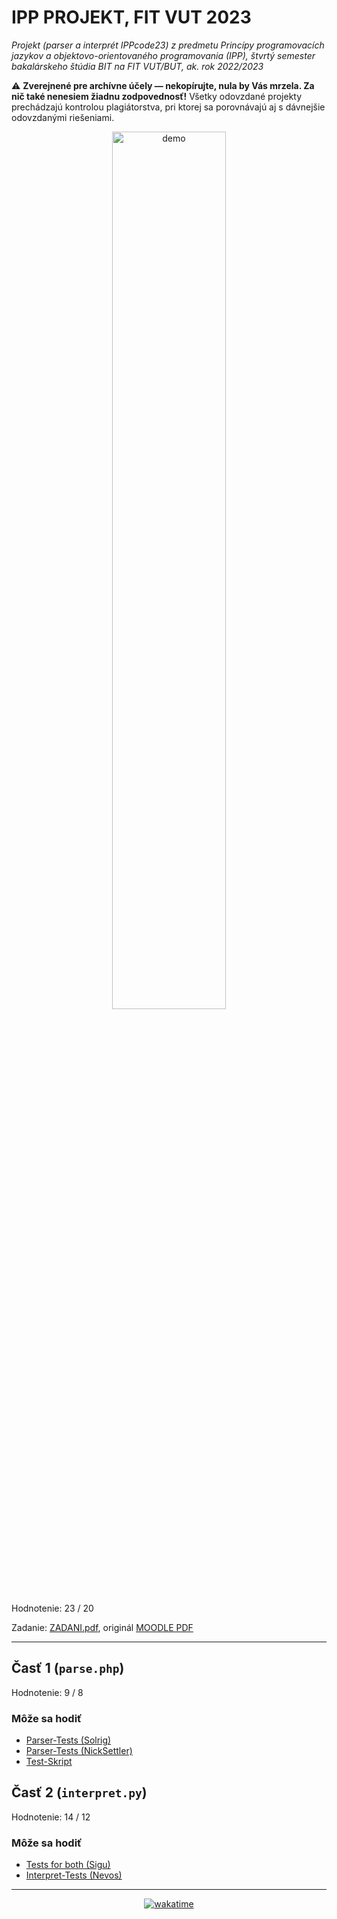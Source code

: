 # IPP PROJEKT, FIT VUT 2023

*Projekt (parser a interprét IPPcode23) z predmetu Princípy programovacích jazykov a objektovo-orientovaného programovania (IPP), štvrtý semester bakalárskeho štúdia BIT na FIT VUT/BUT, ak. rok 2022/2023*

⚠️ **Zverejnené pre archívne účely — nekopírujte, nula by Vás mrzela. Za nič také nenesiem žiadnu zodpovednosť!** Všetky odovzdané projekty prechádzajú kontrolou plagiátorstva, pri ktorej sa porovnávajú aj s dávnejšie odovzdanými riešeniami.

<div align="center">
    <img alt="demo" src="examples/demo.gif" width="60%">
</div>

Hodnotenie: 23 / 20

Zadanie: [ZADANI.pdf](ZADANI.pdf), originál [MOODLE PDF](https://moodle.vut.cz/mod/folder/view.php?id=272411https://moodle.vut.cz/pluginfile.php/532505/mod_folder/content/0/ipp23spec.pdf)

----------------------------------------------

## Časť 1 (`parse.php`)

Hodnotenie: 9 / 8

### Môže sa hodiť

- [Parser-Tests (Solrig)](https://cdn.discordapp.com/attachments/889798927736528937/1073543734874095646/IPP23_parser_tests.zip)
- [Parser-Tests (NickSettler)](https://github.com/NickSettler/IPP-project-2023-tests)
- [Test-Skript](https://gist.github.com/sproott/d534b327752a5bb2d41139b9f9e005fa)

## Časť 2 (`interpret.py`)

Hodnotenie: 14 / 12

### Môže sa hodiť

- [Tests for both (Sigu)](https://discord.com/channels/461541385204400138/712627564992004146/1085869237052125224)
- [Interpret-Tests (Nevos)](https://github.com/Nevos07/IPP_interpret-only_test_2023)

----------------------------------------------

<div align="center"><a href="https://wakatime.com"><img alt="wakatime" src="https://wakatime.com/badge/user/dd421270-8f1c-43aa-aa5b-ec52a2a18852/project/87ac67bf-1dfb-4420-8df7-f52e6bdf27fe.svg?style=for-the-badge" /></a></div>
